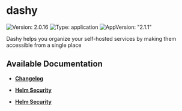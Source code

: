 # dashy

![Version: 2.0.16](https://img.shields.io/badge/Version-2.0.16-informational?style=flat-square) ![Type: application](https://img.shields.io/badge/Type-application-informational?style=flat-square) ![AppVersion: "2.1.1"](https://img.shields.io/badge/AppVersion-"2.1.1"-informational?style=flat-square)

Dashy helps you organize your self-hosted services by making them accessible from a single place

## Available Documentation

- [**Changelog**](CHANGELOG)

- [**Helm Security**](container-security)

- [**Helm Security**](helm-security)

